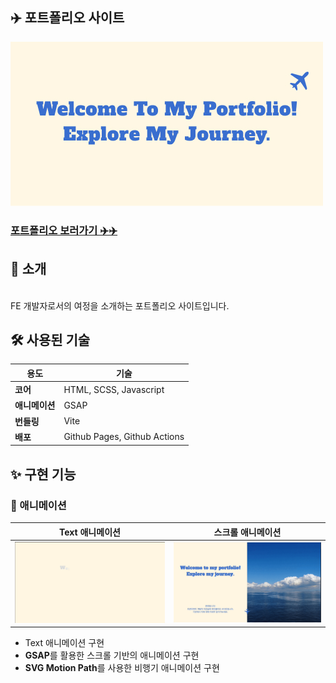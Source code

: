 ## ✈️ 포트폴리오 사이트

<img src="./public/images/portfolio_og.jpg" alt="portfolio-cover" >

### [포트폴리오 보러가기 ✈️✈️ ](https://ysisys0202.github.io/yun-portfolio/)

## 📌 소개

<br/>
FE 개발자로서의 여정을 소개하는 포트폴리오 사이트입니다.

## 🛠 사용된 기술

| **용도**       | **기술**                     |
| -------------- | ---------------------------- |
| **코어**       | HTML, SCSS, Javascript       |
| **애니메이션** | GSAP                         |
| **번들링**     | Vite                         |
| **배포**       | Github Pages, Github Actions |

## ✨ 구현 기능

### 💫 애니메이션

| Text 애니메이션                                                                                  | 스크롤 애니메이션                                                                                    |
| ------------------------------------------------------------------------------------------------ | ---------------------------------------------------------------------------------------------------- |
| <img src="./public/images/portfolio-text-animation.gif" width="300px" alt="텍스트 애니메이션" /> | <img src="./public/images/portfolio_airplane_animation.gif" width="300px" alt="텍스트 애니메이션" /> |

- Text 애니메이션 구현
- **GSAP**를 활용한 스크롤 기반의 애니메이션 구현
- **SVG Motion Path**를 사용한 비행기 애니메이션 구현
